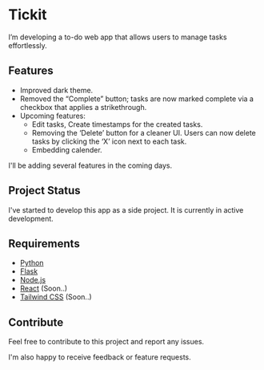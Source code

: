 # Tickit

I’m developing a to-do web app that allows users to manage tasks effortlessly. 

## Features

* Improved dark theme.
* Removed the “Complete” button; tasks are now marked complete via a checkbox that applies a strikethrough.
* Upcoming features:
     * Edit tasks, Create timestamps for the created tasks.
     * Removing the ‘Delete’ button for a cleaner UI. Users can now delete tasks by clicking the ‘X’ icon next to each task.
     * Embedding calender.

I'll be adding several features in the coming days.

## Project Status

I've started to develop this app as a side project. It is currently in active development.  

## Requirements
- [Python](https://www.python.org/downloads/)
- [Flask](https://flask.palletsprojects.com/en/stable/installation/)
- [Node.js](https://nodejs.org/en/download)
- [React](https://react.dev/learn/installation) (Soon..)
- [Tailwind CSS](https://tailwindcss.com/docs/installation/using-vite) (Soon..)
  

## Contribute

Feel free to contribute to this project and report any issues.

I'm also happy to receive feedback or feature requests.
